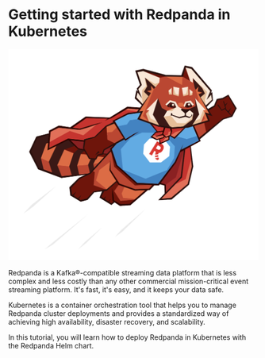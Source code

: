 # Getting started with Redpanda in Kubernetes

![Super panda](./images/super-panda.png)

Redpanda is a Kafka®-compatible streaming data platform that is less complex and less costly than any other commercial mission-critical event streaming platform. It's fast, it's easy, and it keeps your data safe.

Kubernetes is a container orchestration tool that helps you to manage Redpanda cluster deployments and provides a standardized way of achieving high availability, disaster recovery, and scalability.

In this tutorial, you will learn how to deploy Redpanda in Kubernetes with the Redpanda Helm chart.  